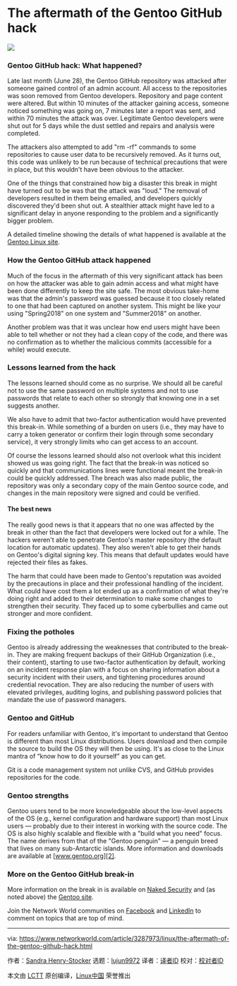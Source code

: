 The aftermath of the Gentoo GitHub hack
======

![](https://images.idgesg.net/images/article/2018/07/gentoo_penguins-100763422-large.jpg)

### Gentoo GitHub hack: What happened?

Late last month (June 28), the Gentoo GitHub repository was attacked after someone gained control of an admin account. All access to the repositories was soon removed from Gentoo developers. Repository and page content were altered. But within 10 minutes of the attacker gaining access, someone noticed something was going on, 7 minutes later a report was sent, and within 70 minutes the attack was over. Legitimate Gentoo developers were shut out for 5 days while the dust settled and repairs and analysis were completed.

The attackers also attempted to add "rm -rf" commands to some repositories to cause user data to be recursively removed. As it turns out, this code was unlikely to be run because of technical precautions that were in place, but this wouldn't have been obvious to the attacker.

One of the things that constrained how big a disaster this break in might have turned out to be was that the attack was "loud." The removal of developers resulted in them being emailed, and developers quickly discovered they'd been shut out. A stealthier attack might have led to a significant delay in anyone responding to the problem and a significantly bigger problem.

A detailed timeline showing the details of what happened is available at the [Gentoo Linux site][1].

### How the Gentoo GitHub attack happened

Much of the focus in the aftermath of this very significant attack has been on how the attacker was able to gain admin access and what might have been done differently to keep the site safe. The most obvious take-home was that the admin's password was guessed because it too closely related to one that had been captured on another system. This might be like your using "Spring2018" on one system and "Summer2018" on another.

Another problem was that it was unclear how end users might have been able to tell whether or not they had a clean copy of the code, and there was no confirmation as to whether the malicious commits (accessible for a while) would execute.

### Lessons learned from the hack

The lessons learned should come as no surprise. We should all be careful not to use the same password on multiple systems and not to use passwords that relate to each other so strongly that knowing one in a set suggests another.

We also have to admit that two-factor authentication would have prevented this break-in. While something of a burden on users (i.e., they may have to carry a token generator or confirm their login through some secondary service), it very strongly limits who can get access to an account.

Of course the lessons learned should also not overlook what this incident showed us was going right. The fact that the break-in was noticed so quickly and that communications lines were functional meant the break-in could be quickly addressed. The breach was also made public, the repository was only a secondary copy of the main Gentoo source code, and changes in the main repository were signed and could be verified.

#### The best news

The really good news is that it appears that no one was affected by the break in other than the fact that developers were locked out for a while. The hackers weren't able to penetrate Gentoo's master repository (the default location for automatic updates). They also weren't able to get their hands on Gentoo's digital signing key. This means that default updates would have rejected their files as fakes.

The harm that could have been made to Gentoo's reputation was avoided by the precautions in place and their professional handling of the incident. What could have cost them a lot ended up as a confirmation of what they're doing right and added to their determination to make some changes to strengthen their security. They faced up to some cyberbullies and came out stronger and more confident.

### Fixing the potholes

Gentoo is already addressing the weaknesses that contributed to the break-in. They are making frequent backups of their GitHub Organization (i.e., their content), starting to use two-factor authentication by default, working on an incident response plan with a focus on sharing information about a security incident with their users, and tightening procedures around credential revocation. They are also reducing the number of users with elevated privileges, auditing logins, and publishing password policies that mandate the use of password managers.

### Gentoo and GitHub

For readers unfamiliar with Gentoo, it's important to understand that Gentoo is different than most Linux distributions. Users download and then compile the source to build the OS they will then be using. It's as close to the Linux mantra of “know how to do it yourself” as you can get.

Git is a code management system not unlike CVS, and GitHub provides repositories for the code.

### Gentoo strengths

Gentoo users tend to be more knowledgeable about the low-level aspects of the OS (e.g., kernel configuration and hardware support) than most Linux users — probably due to their interest in working with the source code. The OS is also highly scalable and flexible with a "build what you need" focus. The name derives from that of the "Gentoo penguin" — a penguin breed that lives on many sub-Antarctic islands. More information and downloads are available at [www.gentoo.org][2].

### More on the Gentoo GitHub break-in

More information on the break in is available on [Naked Security][3] and (as noted above) the [Gentoo site][1].

Join the Network World communities on [Facebook][4] and [LinkedIn][5] to comment on topics that are top of mind.

--------------------------------------------------------------------------------

via: https://www.networkworld.com/article/3287973/linux/the-aftermath-of-the-gentoo-github-hack.html

作者：[Sandra Henry-Stocker][a]
选题：[lujun9972](https://github.com/lujun9972)
译者：[译者ID](https://github.com/译者ID)
校对：[校对者ID](https://github.com/校对者ID)

本文由 [LCTT](https://github.com/LCTT/TranslateProject) 原创编译，[Linux中国](https://linux.cn/) 荣誉推出

[a]:https://www.networkworld.com/author/Sandra-Henry_Stocker/
[1]:https://wiki.gentoo.org/wiki/Project:Infrastructure/Incident_Reports/2018-06-28_Github
[2]:https://www.gentoo.org/
[3]:https://nakedsecurity.sophos.com/2018/06/29/linux-distro-hacked-on-github-all-code-considered-compromised/
[4]:https://www.facebook.com/NetworkWorld/
[5]:https://www.linkedin.com/company/network-world
